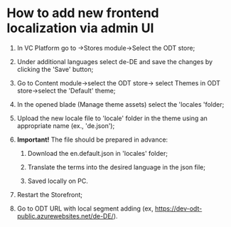 # How to add new frontend localization via admin UI

1. In VC Platform go to ->Stores module->Select the ODT store;

1. Under additional languages select de-DE and save the changes by clicking the 'Save' button;

1. Go to Content module->select the ODT store-> select Themes in ODT store->select the 'Default'  theme;

1. In the opened blade (Manage theme assets)  select the 'locales 'folder;

1. Upload the new locale file to 'locale' folder in the theme using an appropriate name (ex., 'de.json');

1. **Important!** The file should be prepared in advance:

     1. Download the en.default.json in 'locales' folder;

     1. Translate the terms into the desired language in the json file;

     1. Saved locally on PC.

1. Restart the Storefront;

1. Go to ODT URL with local segment adding (ex, https://dev-odt-public.azurewebsites.net/de-DE/). 